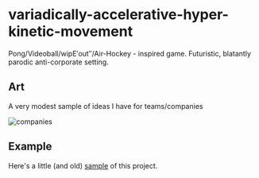 # variadically-accelerative-hyper-kinetic-movement

Pong/Videoball/wipE′out″/Air-Hockey - inspired game. Futuristic, blatantly parodic anti-corporate setting.

## Art

A very modest sample of ideas I have for teams/companies

![companies](https://user-images.githubusercontent.com/48332955/156792872-86ec4c73-1565-4c7b-b53c-c61096f4e8e3.png)


## Example

Here's a little (and old) [sample](https://streamable.com/765tay) of this project. 
